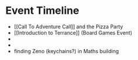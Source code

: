 # Event Timeline
- [[Call To Adventure Call]] and the Pizza Party
- [[Introduction to Terrance]] (Board Games Event)
- 
- 
- finding Zeno (keychains?) in Maths building
